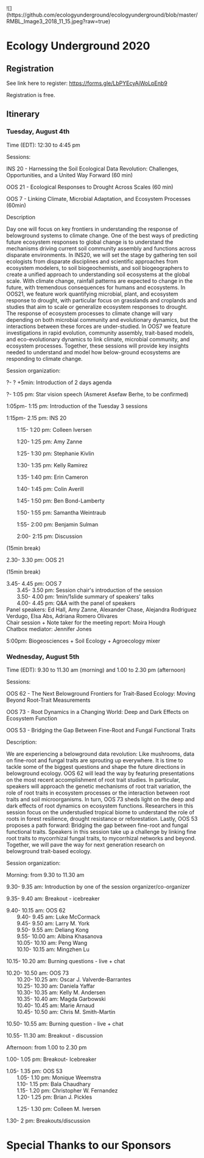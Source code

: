 <meta name="google-site-verification" content="yChs9SYO9StPknt31jku93Rq1j5V8WQXG57jUGC2ybw" />
![](https://github.com/ecologyunderground/ecologyunderground/blob/master/RMBL_Image3_2018_11_15.jpeg?raw=true)


# **Ecology Underground 2020** 


## **Registration**
See link here to register: https://forms.gle/LbPYEcyAjWoLpEnb9

Registration is free.

## **Itinerary**

### Tuesday, August 4th
Time (EDT): 12:30 to 4:45 pm

Sessions:

INS 20 - Harnessing the Soil Ecological Data Revolution: Challenges, Opportunities, and a United Way Forward (60 min)

OOS 21 - Ecological Responses to Drought Across Scales (60 min)

OOS 7 - Linking Climate, Microbial Adaptation, and Ecosystem Processes (60min)

Description

Day one will focus on key frontiers in understanding the response of belowground systems to climate change. One of the best ways of predicting future ecosystem responses to global change is to understand the mechanisms driving current soil community assembly and functions across disparate environments. In INS20, we will set the stage by gathering ten soil ecologists from disparate disciplines and scientific approaches from ecosystem modelers, to soil biogeochemists, and soil biogeographers to create a unified approach to understanding soil ecosystems at the global scale. With climate change, rainfall patterns are expected to change in the future, with tremendous consequences for humans and ecosystems. In OOS21, we feature work quantifying microbial, plant, and ecosystem response to drought, with particular focus on grasslands and croplands and studies that aim to scale or generalize ecosystem responses to drought. The response of ecosystem processes to climate change will vary depending on both microbial community and evolutionary dynamics, but the interactions between these forces are under-studied. In OOS7 we feature investigations in rapid evolution, community assembly, trait-based models, and eco-evolutionary dynamics to link climate, microbial community, and ecosystem processes. Together, these sessions will provide key insights needed to understand and model how below-ground ecosystems are responding to climate change.

Session organization: 

?- ? +5min: Introduction of 2 days agenda

?- 1:05 pm: Star vision speech (Asmeret Asefaw Berhe, to be confirmed)

1:05pm- 1:15 pm: Introduction of the Tuesday 3 sessions

1:15pm- 2.15 pm: INS 20

&nbsp;&nbsp;&nbsp;&nbsp;&nbsp;&nbsp; 1:15- 1:20 pm: Colleen Iversen 

&nbsp;&nbsp;&nbsp;&nbsp;&nbsp;&nbsp; 1:20- 1:25 pm: Amy Zanne

&nbsp;&nbsp;&nbsp;&nbsp;&nbsp;&nbsp; 1:25- 1:30 pm: Stephanie Kivlin

&nbsp;&nbsp;&nbsp;&nbsp;&nbsp;&nbsp; 1:30- 1:35 pm: Kelly Ramirez

&nbsp;&nbsp;&nbsp;&nbsp;&nbsp;&nbsp; 1:35- 1:40 pm: Erin Cameron

&nbsp;&nbsp;&nbsp;&nbsp;&nbsp;&nbsp; 1:40- 1:45 pm: Colin Averill

&nbsp;&nbsp;&nbsp;&nbsp;&nbsp;&nbsp; 1:45- 1:50 pm: Ben Bond-Lamberty

&nbsp;&nbsp;&nbsp;&nbsp;&nbsp;&nbsp; 1:50- 1:55 pm: Samantha Weintraub

&nbsp;&nbsp;&nbsp;&nbsp;&nbsp;&nbsp; 1:55- 2:00 pm: Benjamin Sulman

&nbsp;&nbsp;&nbsp;&nbsp;&nbsp;&nbsp; 2:00- 2:15 pm: Discussion

(15min break)

2.30- 3.30 pm: OOS 21

(15min break)

3.45- 4.45 pm: OOS 7  
&nbsp;&nbsp;&nbsp;&nbsp;&nbsp;&nbsp; 3.45- 3.50 pm: Session chair's introduction of the session  
&nbsp;&nbsp;&nbsp;&nbsp;&nbsp;&nbsp; 3.50- 4.00 pm: 1min/1slide summary of speakers' talks  
&nbsp;&nbsp;&nbsp;&nbsp;&nbsp;&nbsp; 4.00- 4.45 pm: Q&A with the panel of speakers  
Panel speakers: Ed Hall, Amy Zanne, Alexander Chase, Alejandra Rodriguez Verdugo, Elsa Abs, Adriana Romero Olivares  
Chair session + Note taker for the meeting report: Moira Hough  
Chatbox mediator: Jennifer Jones  


5:00pm: Biogeosciences + Soil Ecology + Agroecology  mixer


### Wednesday, August 5th

Time (EDT):  9.30 to 11.30 am (morning) and 1.00 to 2.30 pm (afternoon)

Sessions: 

OOS 62 - The Next Belowground Frontiers for Trait-Based Ecology: Moving Beyond Root-Trait Measurements

OOS 73 - Root Dynamics in a Changing World: Deep and Dark Effects on Ecosystem Function 

OOS 53 - Bridging the Gap Between Fine-Root and Fungal Functional Traits

Description: 

We are experiencing a belowground data revolution: Like mushrooms, data on fine-root and fungal traits are sprouting up everywhere. It is time to tackle some of the biggest questions and shape the future directions in belowground ecology. OOS 62 will lead the way by featuring presentations on the most recent accomplishment of root trait studies. In particular, speakers will approach the genetic mechanisms of root trait variation, the role of root traits in ecosystem processes or the interaction between root traits and soil microorganisms. In turn, OOS 73 sheds light on the deep and dark effects of root dynamics on ecosystem functions. Researchers in this session focus on the understudied tropical biome to understand the role of roots in forest resilience, drought resistance or reforestation. Lastly, OOS 53 proposes a path forward: Bridging the gap between fine-root and fungal functional traits. Speakers in this session take up a challenge by linking fine root traits to mycorrhizal fungal traits, to mycorrhizal networks and beyond. Together, we will pave the way for  next generation research on belowground trait-based ecology.

Session organization: 

Morning: from 9.30 to 11.30 am

  9.30- 9.35 am: Introduction by one of the session organizer/co-organizer

  9.35- 9.40 am: Breakout - icebreaker

  9.40- 10.15 am: OOS 62  
&nbsp;&nbsp;&nbsp;&nbsp;&nbsp;&nbsp; 9.40- 9.45 am: Luke McCormack  
&nbsp;&nbsp;&nbsp;&nbsp;&nbsp;&nbsp; 9.45- 9.50 am: Larry M. York  
&nbsp;&nbsp;&nbsp;&nbsp;&nbsp;&nbsp; 9.50- 9.55 am: Deliang Kong  
&nbsp;&nbsp;&nbsp;&nbsp;&nbsp;&nbsp; 9.55- 10.00 am: Albina Khasanova  
&nbsp;&nbsp;&nbsp;&nbsp;&nbsp;&nbsp; 10.05- 10.10 am: Peng Wang  
&nbsp;&nbsp;&nbsp;&nbsp;&nbsp;&nbsp; 10.10- 10.15 am: Mingzhen Lu  

  10.15- 10.20 am: Burning questions - live + chat

  10.20- 10.50 am: OOS 73  
&nbsp;&nbsp;&nbsp;&nbsp;&nbsp;&nbsp; 10.20- 10.25 am: Oscar J. Valverde-Barrantes  
&nbsp;&nbsp;&nbsp;&nbsp;&nbsp;&nbsp; 10.25- 10.30 am: Daniela Yaffar  
&nbsp;&nbsp;&nbsp;&nbsp;&nbsp;&nbsp; 10.30- 10.35 am: Kelly M. Andersen  
&nbsp;&nbsp;&nbsp;&nbsp;&nbsp;&nbsp; 10.35- 10.40 am: Magda Garbowski  
&nbsp;&nbsp;&nbsp;&nbsp;&nbsp;&nbsp; 10.40- 10.45 am: Marie Arnaud  
&nbsp;&nbsp;&nbsp;&nbsp;&nbsp;&nbsp; 10.45- 10.50 am: Chris M. Smith-Martin  

  10.50- 10.55 am: Burning question - live + chat

  10.55- 11.30 am: Breakout - discussion 

Afternoon: from 1.00 to 2.30 pm

  1.00- 1.05 pm: Breakout- Icebreaker 

  1.05- 1.35 pm: OOS 53  
&nbsp;&nbsp;&nbsp;&nbsp;&nbsp;&nbsp; 1.05- 1.10 pm: Monique Weemstra  
&nbsp;&nbsp;&nbsp;&nbsp;&nbsp;&nbsp; 1.10- 1.15 pm: Bala Chaudhary  
&nbsp;&nbsp;&nbsp;&nbsp;&nbsp;&nbsp; 1.15- 1.20 pm: Christopher W. Fernandez  
&nbsp;&nbsp;&nbsp;&nbsp;&nbsp;&nbsp; 1.20- 1.25 pm: Brian J. Pickles

&nbsp;&nbsp;&nbsp;&nbsp;&nbsp;&nbsp; 1.25- 1.30 pm: Colleen M. Iversen

  1.30- 2 pm: Breakouts/discussion
  

# **Special Thanks to our Sponsors**
  


